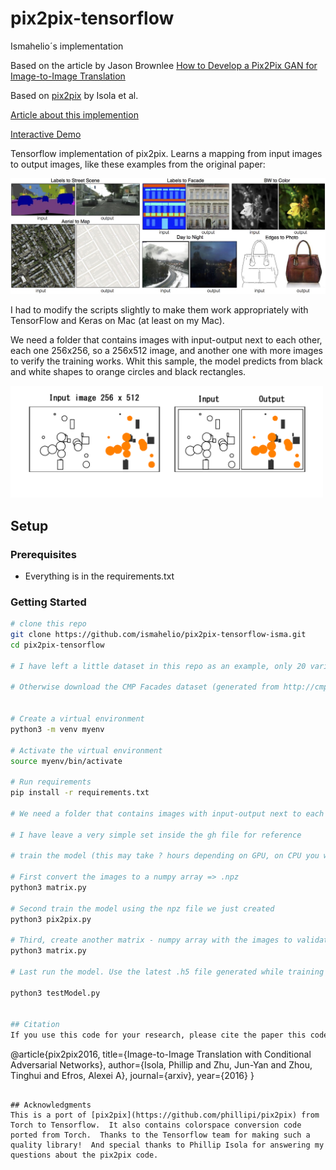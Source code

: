 # pix2pix-tensorflow

Ismahelio´s implementation

Based on the article by Jason Brownlee [How to Develop a Pix2Pix GAN for Image-to-Image Translation](https://machinelearningmastery.com/how-to-develop-a-pix2pix-gan-for-image-to-image-translation/)

Based on [pix2pix](https://phillipi.github.io/pix2pix/) by Isola et al.

[Article about this implemention](https://affinelayer.com/pix2pix/)

[Interactive Demo](https://affinelayer.com/pixsrv/)

Tensorflow implementation of pix2pix.  Learns a mapping from input images to output images, like these examples from the original paper:

<img src="docs/examples.jpg" width="900px"/>

I had to modify the scripts slightly to make them work appropriately with TensorFlow and Keras on Mac (at least on my Mac).


We need a folder that contains images with input-output next to each other, each one 256x256, so a 256x512 image, and another one with more images to verify the training works. Whit this sample, the model predicts from black and white shapes to orange circles and black rectangles.

<img src="docs/sample.png" width="500px"/>



## Setup

### Prerequisites
- Everything is in the requirements.txt


### Getting Started

```sh
# clone this repo
git clone https://github.com/ismahelio/pix2pix-tensorflow-isma.git
cd pix2pix-tensorflow

# I have left a little dataset in this repo as an example, only 20 variations. I encorage you to generate your own images to test the model

# Otherwise download the CMP Facades dataset (generated from http://cmp.felk.cvut.cz/~tylecr1/facade/ or http://efrosgans.eecs.berkeley.edu/pix2pix/datasets/maps.tar.gz)


# Create a virtual environment
python3 -m venv myenv

# Activate the virtual environment
source myenv/bin/activate

# Run requirements
pip install -r requirements.txt

# We need a folder that contains images with input-output next to each other, each one 256*256, so a 256*512 image and another one with more images to verify the trainning worked

# I have leave a very simple set inside the gh file for reference

# train the model (this may take ? hours depending on GPU, on CPU you will be waiting for a bit)

# First convert the images to a numpy array => .npz
python3 matrix.py 

# Second train the model using the npz file we just created
python3 pix2pix.py 

# Third, create another matrix - numpy array with the images to validate the model modifying the parameters in the matrix.py script
python3 matrix.py 

# Last run the model. Use the latest .h5 file generated while training => [X1, X2] = load_real_samples('maps_val.npz')

python3 testModel.py 


## Citation
If you use this code for your research, please cite the paper this code is based on: <a href="https://arxiv.org/pdf/1611.07004v1.pdf">Image-to-Image Translation Using Conditional Adversarial Networks</a>:

```
@article{pix2pix2016,
  title={Image-to-Image Translation with Conditional Adversarial Networks},
  author={Isola, Phillip and Zhu, Jun-Yan and Zhou, Tinghui and Efros, Alexei A},
  journal={arxiv},
  year={2016}
}
```

## Acknowledgments
This is a port of [pix2pix](https://github.com/phillipi/pix2pix) from Torch to Tensorflow.  It also contains colorspace conversion code ported from Torch.  Thanks to the Tensorflow team for making such a quality library!  And special thanks to Phillip Isola for answering my questions about the pix2pix code.
